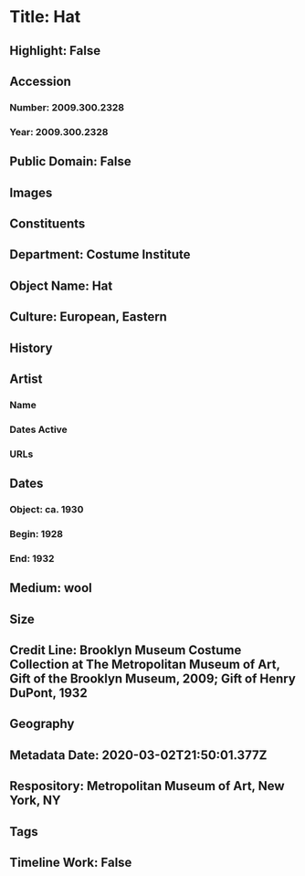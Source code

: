 # Title: Hat
## Highlight: False
## Accession
### Number: 2009.300.2328
### Year: 2009.300.2328
## Public Domain: False
## Images
## Constituents
## Department: Costume Institute
## Object Name: Hat
## Culture: European, Eastern
## History
## Artist
### Name
### Dates Active
### URLs
## Dates
### Object: ca. 1930
### Begin: 1928
### End: 1932
## Medium: wool
## Size
## Credit Line: Brooklyn Museum Costume Collection at The Metropolitan Museum of Art, Gift of the Brooklyn Museum, 2009; Gift of Henry DuPont, 1932
## Geography
## Metadata Date: 2020-03-02T21:50:01.377Z
## Respository: Metropolitan Museum of Art, New York, NY
## Tags
## Timeline Work: False